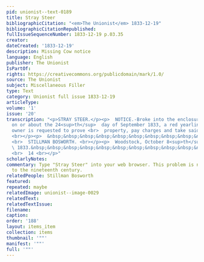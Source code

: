 ```yaml
---
pid: unionist--text-0189
title: Stray Steer
bibliographicCitation: "<em>The Unionist</em> 1833-12-19"
bibliographicCitationRepublished: 
fullIssueSequenceNumber: 1833-12-19 p.03.35
creator: 
dateCreated: '1833-12-19'
description: Missing Cow notice
language: English
publisher: The Unionist
IsPartOf: 
rights: https://creativecommons.org/publicdomain/mark/1.0/
source: The Unionist
subject: Miscellaneous Filler
type: Text
category: Unionist full issue 1833-12-19
articleType: 
volume: '1'
issue: '20'
transcription: "<p>STRAY STEER.</p><p>  NOTICE.‑Broke into the enclosure of the subscriber,
  on or about the 24<sup>th</sup>  day of September 1833, a red yearling steer. The
  owner is requested to prove <br>  property, pay charges and take said steer away.
  <br></p><p>  &nbsp;&nbsp;&nbsp;&nbsp;&nbsp;&nbsp;&nbsp;&nbsp;&nbsp;&nbsp;&nbsp;&nbsp;&nbsp;&nbsp;&nbsp;&nbsp;&nbsp;&nbsp;&nbsp;&nbsp;&nbsp;&nbsp;&nbsp;&nbsp;&nbsp;&nbsp;&nbsp;&nbsp;&nbsp;&nbsp;&nbsp;&nbsp;&nbsp;&nbsp;&nbsp;
  <br>  STILLMAN BOSWORTH. <br></p><p>  Woodstock, October 8<sup>th</sup>  , <br>
  \ 1833.&nbsp;&nbsp;&nbsp;&nbsp;&nbsp;&nbsp;&nbsp;&nbsp;&nbsp;&nbsp;&nbsp;&nbsp;&nbsp;&nbsp;&nbsp;&nbsp;&nbsp;&nbsp;&nbsp;&nbsp;&nbsp;&nbsp;&nbsp;&nbsp;&nbsp;&nbsp;&nbsp;&nbsp;&nbsp;&nbsp;&nbsp;&nbsp;&nbsp;&nbsp;&nbsp;&nbsp;&nbsp;&nbsp;&nbsp;&nbsp;&nbsp;&nbsp;&nbsp;&nbsp;&nbsp;&nbsp;&nbsp;&nbsp;&nbsp;&nbsp;&nbsp;&nbsp;&nbsp;&nbsp;&nbsp;&nbsp;&nbsp;
  <br>  14 <br></p>"
scholarlyNotes: 
commentary: Type "Stray Steer" into your web browser. This problem is not limited
  to the nineteenth century.
relatedPeople: Stillman Bosworth
featured: 
repeated: maybe
relatedImage: unionist--image-0029
relatedText: 
relatedTextIssue: 
filename: 
caption: 
order: '188'
layout: items_item
collection: items
thumbnail: '""'
manifest: '""'
full: '""'
---
```

